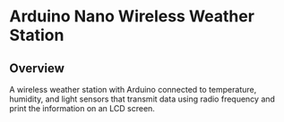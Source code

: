 # Arduino Nano Wireless Weather Station

## Overview

A wireless weather station with Arduino connected to temperature, humidity, and light sensors that transmit data using radio frequency and print the information on an LCD screen.
